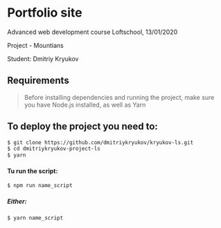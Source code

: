 # Portfolio site

Advanced web development course Loftschool, 13/01/2020

Project - Mountians

Student: Dmitriy Kryukov

## Requirements

> Before installing dependencies and running the project, make sure you have Node.js installed, as well as Yarn

##  To deploy the project you need to:
```sh
$ git clone https://github.com/dmitriykryukov/kryukov-ls.git
$ cd dmitriykryukov-project-ls
$ yarn
```


#### Tu run the script:
```sh
$ npm run name_script
```

##### Either:
```sh
$ yarn name_script
```

